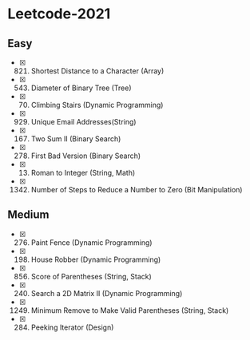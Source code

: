 # Leetcode-2021

## Easy 
- [x] 821. Shortest Distance to a Character (Array) <br>
- [x] 543. Diameter of Binary Tree (Tree) <br>
- [x] 70.  Climbing Stairs (Dynamic Programming) <br>
- [x] 929. Unique Email Addresses(String) <br>
- [x] 167. Two Sum II (Binary Search) <br>
- [x] 278. First Bad Version (Binary Search) <br>
- [x] 13. Roman to Integer (String, Math) <br>
- [x] 1342. Number of Steps to Reduce a Number to Zero (Bit Manipulation) <br>




## Medium
- [x] 276. Paint Fence (Dynamic Programming) <br>
- [x] 198. House Robber (Dynamic Programming) <br>
- [x] 856. Score of Parentheses (String, Stack) <br>
- [x] 240. Search a 2D Matrix II (Dynamic Programming) <br>
- [x] 1249. Minimum Remove to Make Valid Parentheses (String, Stack) <br>
- [x] 284. Peeking Iterator (Design) <br>



